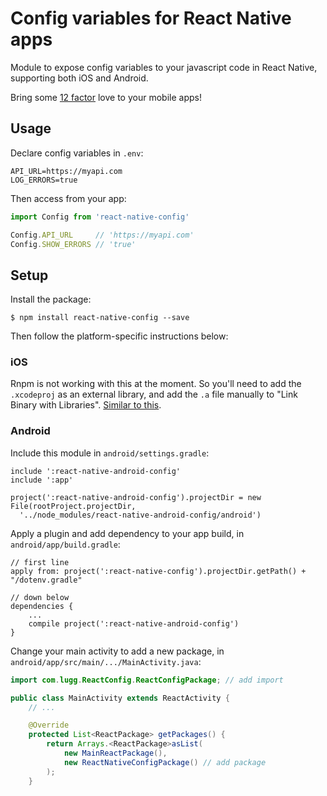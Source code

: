 # Config variables for React Native apps

Module to expose config variables to your javascript code in React Native, supporting both iOS and Android.

Bring some [12 factor](http://12factor.net/config) love to your mobile apps!


## Usage

Declare config variables in `.env`:

```
API_URL=https://myapi.com
LOG_ERRORS=true
```

Then access from your app:

```js
import Config from 'react-native-config'

Config.API_URL     // 'https://myapi.com'
Config.SHOW_ERRORS // 'true'
```


## Setup

Install the package:

```
$ npm install react-native-config --save
```

Then follow the platform-specific instructions below:


### iOS

Rnpm is not working with this at the moment. So you'll need to add the `.xcodeproj` as an external library, and add the `.a` file manually to "Link Binary with Libraries". [Similar to this](https://github.com/marcshilling/react-native-image-picker#ios-1).

### Android

Include this module in `android/settings.gradle`:
  
```
include ':react-native-android-config'
include ':app'

project(':react-native-android-config').projectDir = new File(rootProject.projectDir,
  '../node_modules/react-native-android-config/android')
```

Apply a plugin and add dependency to your app build, in `android/app/build.gradle`:

```
// first line
apply from: project(':react-native-config').projectDir.getPath() + "/dotenv.gradle"

// down below
dependencies {
    ...
    compile project(':react-native-android-config')
}
```

Change your main activity to add a new package, in `android/app/src/main/.../MainActivity.java`:

```java
import com.lugg.ReactConfig.ReactConfigPackage; // add import

public class MainActivity extends ReactActivity {
    // ...

    @Override
    protected List<ReactPackage> getPackages() {
        return Arrays.<ReactPackage>asList(
            new MainReactPackage(),
            new ReactNativeConfigPackage() // add package
        );
    }
```
